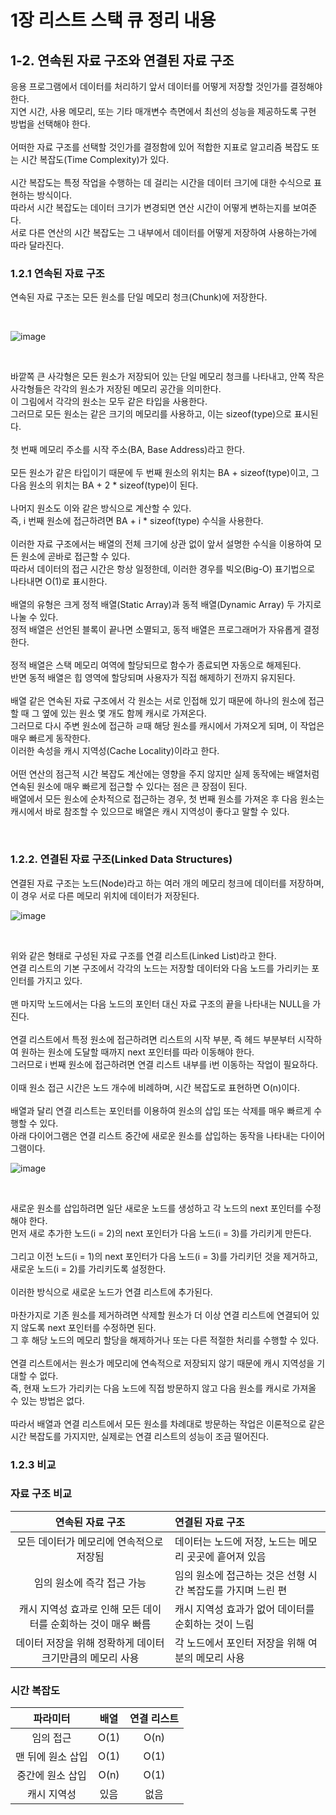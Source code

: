 # 1장 리스트 스택 큐 정리 내용

## 1-2. 연속된 자료 구조와 연결된 자료 구조
응용 프로그램에서 데이터를 처리하기 앞서 데이터를 어떻게 저장할 것인가를 결정해야 한다.
<br>
지연 시간, 사용 메모리, 또는 기타 매개변수 측면에서 최선의 성능을 제공하도록 구현 방법을 선택해야 한다.
<br>
<br>
어떠한 자료 구조를 선택할 것인가를 결정함에 있어 적합한 지표로 알고리즘 복잡도 또는 시간 복잡도(Time Complexity)가 있다.
<br>
<br>
시간 복잡도는 특정 작업을 수행하는 데 걸리는 시간을 데이터 크기에 대한 수식으로 표현하는 방식이다.
<br>
따라서 시간 복잡도는 데이터 크기가 변경되면 연산 시간이 어떻게 변하는지를 보여준다.
<br>
서로 다른 연산의 시간 복잡도는 그 내부에서 데이터를 어떻게 저장하여 사용하는가에 따라 달라진다.

### 1.2.1 연속된 자료 구조
연속된 자료 구조는 모든 원소를 단일 메모리 청크(Chunk)에 저장한다.

<br>

![image](https://github.com/JeHeeYu/Book-Reviews/assets/87363461/7f2d1906-1901-4be4-935d-32872843741e)

<br>

바깥쪽 큰 사각형은 모든 원소가 저장되어 있는 단일 메모리 청크를 나타내고, 안쪽 작은 사각형들은 각각의 원소가 저장된 메모리 공간을 의미한다.
<br>
이 그림에서 각각의 원소는 모두 같은 타입을 사용한다.
<br>
그러므로 모든 원소는 같은 크기의 메모리를 사용하고, 이는 sizeof(type)으로 표시된다.
<br>
<br>
첫 번째 메모리 주소를 시작 주소(BA, Base Address)라고 한다.
<br>
<br>
모든 원소가 같은 타입이기 때문에 두 번째 원소의 위치는 BA + sizeof(type)이고, 그 다음 원소의 위치는 BA + 2 * sizeof(type)이 된다.
<br>
<br>
나머지 원소도 이와 같은 방식으로 계산할 수 있다.
<br>
즉, i 번째 원소에 접근하려면 BA + i * sizeof(type) 수식을 사용한다.
<br>
<br>
이러한 자료 구조에서는 배열의 전체 크기에 상관 없이 앞서 설명한 수식을 이용하여 모든 원소에 곧바로 접근할 수 있다.
<br>
따라서 데이터의 접근 시간은 항상 일정한데, 이러한 경우를 빅오(Big-O) 표기법으로 나타내면 O(1)로 표시한다.
<br>
<br>
배열의 유형은 크게 정적 배열(Static Array)과 동적 배열(Dynamic Array) 두 가지로 나눌 수 있다.
<br>
정적 배열은 선언된 블록이 끝나면 소멸되고, 동적 배열은 프로그래머가 자유롭게 결정한다.
<br>
<br>
정적 배열은 스택 메모리 여역에 할당되므로 함수가 종료되면 자동으로 해제된다.
<br>
반면 동적 배열은 힙 영역에 할당되며 사용자가 직접 해제하기 전까지 유지된다.
<br>
<br>
배열 같은 연속된 자료 구조에서 각 원소는 서로 인접해 있기 때문에 하나의 원소에 접근할 때 그 옆에 있는 원소 몇 개도 함께 캐시로 가져온다.
<br>
그러므로 다시 주변 원소에 접근하 ㄹ때 해당 원소를 캐시에서 가져오게 되며, 이 작업은 매우 빠르게 동작한다.
<br>
이러한 속성을 캐시 지역성(Cache Locality)이라고 한다.
<br>
<br>
어떤 연산의 점근적 시간 복잡도 계산에는 영향을 주지 않지만 실제 동작에는 배열처럼 연속된 원소에 매우 빠르게 접근할 수 있다는 점은 큰 장점이 된다.
<br>
배열에서 모든 원소에 순차적으로 접근하는 경우, 첫 번째 원소를 가져온 후 다음 원소는 캐시에서 바로 참조할 수 있으므로 배열은 캐시 지역성이 좋다고 말할 수 있다.

<br>

### 1.2.2. 연결된 자료 구조(Linked Data Structures)
연결된 자료 구조는 노드(Node)라고 하는 여러 개의 메모리 청크에 데이터를 저장하며, 이 경우 서로 다른 메모리 위치에 데이터가 저장된다.
<br>

![image](https://github.com/JeHeeYu/Book-Reviews/assets/87363461/275ef78d-26c4-4d3e-bb94-a24811eef7fc)


<br>

위와 같은 형태로 구성된 자료 구조를 연결 리스트(Linked List)라고 한다.
<br>
연결 리스트의 기본 구조에서 각각의 노드는 저장할 데이터와 다음 노드를 가리키는 포인터를 가지고 있다.
<br>
<br>
맨 마지막 노드에서는 다음 노드의 포인터 대신 자료 구조의 끝을 나타내는 NULL을 가진다.
<br>
<br>
연결 리스트에서 특정 원소에 접근하려면 리스트의 시작 부분, 즉 헤드 부분부터 시작하여 원하는 원소에 도달할 때까지 next 포인터를 따라 이동해야 한다.
<br>
그러므로 i 번째 원소에 접근하려면 연결 리스트 내부를 i번 이동하는 작업이 필요하다.
<br>
<br>
이때 원소 접근 시간은 노드 개수에 비례하며, 시간 복잡도로 표현하면 O(n)이다.
<br>
<br>
배열과 달리 연결 리스트는 포인터를 이용하여 원소의 삽입 또는 삭제를 매우 빠르게 수행할 수 있다.
<br>
아래 다이어그램은 연결 리스트 중간에 새로운 원소를 삽입하는 동작을 나타내는 다이어그램이다.
<br>

![image](https://github.com/JeHeeYu/Book-Reviews/assets/87363461/92cc5117-d81c-4608-b686-facb05896661)

<br>

새로운 원소를 삽입하려면 일단 새로운 노드를 생성하고 각 노드의 next 포인터를 수정해야 한다.
<br>
먼저 새로 추가한 노드(i = 2)의 next 포인터가 다음 노드(i = 3)를 가리키게 만든다.
<br>
<br>
그리고 이전 노드(i = 1)의 next 포인터가 다음 노드(i = 3)를 가리키던 것을 제거하고, 새로운 노드(i = 2)를 가리키도록 설정한다.
<br>
<br>
이러한 방식으로 새로운 노드가 연결 리스트에 추가된다.
<br>
<br>
마찬가지로 기존 원소를 제거하려면 삭제할 원소가 더 이상 연결 리스트에 연결되어 있지 않도록 next 포인터를 수정하면 된다.
<br>
그 후 해당 노드의 메모리 할당을 해제하거나 또는 다른 적절한 처리를 수행할 수 있다.
<br>
<br>
연결 리스트에서는 원소가 메모리에 연속적으로 저장되지 않기 때문에 캐시 지역성을 기대할 수 없다.
<br>
즉, 현재 노드가 가리키는 다음 노드에 직접 방문하지 않고 다음 원소를 캐시로 가져올 수 있는 방법은 없다.
<br>
<br>
따라서 배열과 연결 리스트에서 모든 원소를 차례대로 방문하는 작업은 이론적으로 같은 시간 복잡도를 가지지만, 실제로는 연결 리스트의 성능이 조금 떨어진다.

### 1.2.3 비교

### 자료 구조 비교

|연속된 자료 구조|연결된 자료 구조|
|:---:|:---|
|모든 데이터가 메모리에 연속적으로 저장됨|데이터는 노드에 저장, 노드는 메모리 곳곳에 흩어져 있음|
|임의 원소에 즉각 접근 가능|임의 원소에 접근하는 것은 선형 시간 복잡도를 가지며 느린 편|
|캐시 지역성 효과로 인해 모든 데이터를 순회하는 것이 매우 빠름|캐시 지역성 효과가 없어 데이터를 순회하는 것이 느림|
|데이터 저장을 위해 정확하게 데이터 크기만큼의 메모리 사용|각 노드에서 포인터 저장을 위해 여분의 메모리 사용|

### 시간 복잡도

|파라미터|배열|연결 리스트|
|:---:|:---:|:---:|
|임의 접근|O(1)|O(n)|
|맨 뒤에 원소 삽입|O(1)|O(1)|
|중간에 원소 삽입|O(n)|O(1)|
|캐시 지역성|있음|없음|
